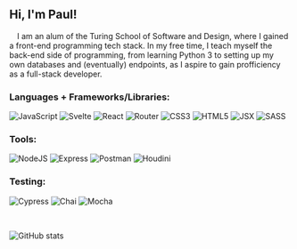 ## Hi, I'm Paul!

&emsp;I am an alum of the Turing School of Software and Design, where I gained a front-end programming tech stack. In my free time, I teach myself the back-end side of programming, from learning Python 3 to setting up my own databases and (eventually) endpoints, as I aspire to gain profficiency as a full-stack developer.

### Languages + Frameworks/Libraries:

<section>
  <img alt="JavaScript" src="https://img.shields.io/badge/javascript%20-%23323330.svg?&style=for-the-badge&logo=javascript&logoColor=%23F7DF1E"/>
  <img alt="Svelte" src="https://img.shields.io/badge/svelte%20-white.svg?style=for-the-badge&logo=svelte&logoColor=%23FF3E00"/>
  <img alt="React" src="https://img.shields.io/badge/react%20-%2320232a.svg?&style=for-the-badge&logo=react&logoColor=%2361DAFB"/> 
  <img alt="Router" src="https://img.shields.io/badge/router%20-grey.svg?&style=for-the-badge&logo=react-router&logoColor=%23CA4245"/>
  <img alt="CSS3" src="https://img.shields.io/badge/css3%20-%231572B6.svg?&style=for-the-badge&logo=css3&logoColor=white"/>
  <img alt="HTML5" src="https://img.shields.io/badge/html5%20-%23E34F26.svg?&style=for-the-badge&logo=html5&logoColor=white"/>
  <img alt="JSX" src="https://img.shields.io/badge/JSX%20-%2320232a.svg?&style=for-the-badge&logo=react&logoColor=%2361DAFB"/>    
  <img alt="SASS" src="https://img.shields.io/badge/SASS%20-hotpink.svg?&style=for-the-badge&logo=SASS&logoColor=white"/>
</section>

### Tools:

<section>
  <img alt="NodeJS" src="https://img.shields.io/badge/node.js%20-%2343853D.svg?&style=for-the-badge&logo=node.js&logoColor=white"/>
  <img alt="Express" src="https://img.shields.io/badge/express.js-000000?style=for-the-badge&logo=express&logoColor=white"/>
  <img alt="Postman" src="https://img.shields.io/badge/postman%20-%23FF6C37.svg?&style=for-the-badge&logo=postman&logoColor=white"/>
  <img alt="Houdini" src="https://img.shields.io/badge/houdini%20-%23FF4713.svg?&style=for-the-badge&logo=houdini&logoColor=white"/>
</section>
  
### Testing:

<section>
  <img alt="Cypress" src="https://img.shields.io/badge/-cypress-%23E5E5E5?style=for-the-badge&logo=cypress&logoColor=058a5e"/>  
  <img alt="Chai" src="https://camo.githubusercontent.com/dc1b092fdeb7e14a149274315b4d53632d98e5ff80d94f3fc04bf2f995369b31/68747470733a2f2f696d672e736869656c64732e696f2f62616467652f636861692d4131313430343f7374796c653d666f722d7468652d6261646765266c6f676f3d63686169266c6f676f436f6c6f723d7768697465"/>
  <img alt="Mocha" src="https://img.shields.io/badge/-mocha-%238D6748?&style=for-the-badge&logo=mocha&logoColor=white"/>
</section>

&emsp; 
&emsp; 

![GitHub stats](https://github-readme-stats.vercel.app/api?username=PaulTimothyChambers&show_icons=true&theme=cobalt&hide=stars)
